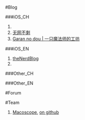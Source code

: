 #Blog

###iOS_CH

1. []()
2. [无网不剩](http://blog.leezhong.com)
3. [Garan no dou | 一只魔法师的工坊](http://blog.ibireme.com)

###iOS_EN

1. [theNerdBlog](http://blog.bignerdranch.com)
2. []()


###Other_CH

###Other_EN

#Forum

#Team

1. [Macoscope][id],
[on github](https://github.com/macoscope)

[id]:http://macoscope.com
